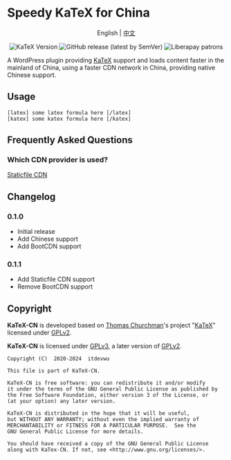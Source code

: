 # Speedy KaTeX for China

<div align="center">

English | [中文](README.zh.md)

![KaTeX Version](https://img.shields.io/badge/KaTeX-v0.13.2-blue)
![GitHub release (latest by SemVer)](https://img.shields.io/github/downloads/itdevwu/KaTeX-CN/latest/total?sort=semver)
![Liberapay patrons](https://img.shields.io/liberapay/patrons/itdevwu)

</div>

A WordPress plugin providing [KaTeX](https://katex.org) support and loads content faster in the mainland of China, using a faster CDN network in China, providing native Chinese support.

## Usage

```text
[latex] some latex formula here [/latex]
[katex] some katex formula here [/katex]
```

## Frequently Asked Questions

### Which CDN provider is used?

[Staticfile CDN](https://staticfile.org/)

## Changelog

### 0.1.0

* Initial release
* Add Chinese support
* Add BootCDN support

### 0.1.1

* Add Staticfile CDN support
* Remove BootCDN support

## Copyright



**KaTeX-CN** is developed based on [Thomas Churchman](https://churchman.nl)'s project "[KaTeX](https://wordpress.org/plugins/katex)" licensed under [GPLv2](https://opensource.org/licenses/GPL-2.0).

**KaTeX-CN** is licensed under [GPLv3](https://opensource.org/licenses/GPL-3.0), a later version of [GPLv2](https://opensource.org/licenses/GPL-2.0).

```text
Copyright (C)  2020-2024  itdevwu

This file is part of KaTeX-CN.

KaTeX-CN is free software: you can redistribute it and/or modify
it under the terms of the GNU General Public License as published by
the Free Software Foundation, either version 3 of the License, or 
(at your option) any later version.

KaTeX-CN is distributed in the hope that it will be useful,
but WITHOUT ANY WARRANTY; without even the implied warranty of
MERCHANTABILITY or FITNESS FOR A PARTICULAR PURPOSE.  See the
GNU General Public License for more details.

You should have received a copy of the GNU General Public License
along with KaTex-CN. If not, see <http://www.gnu.org/licenses/>.
```
